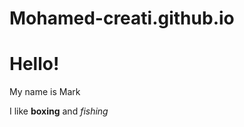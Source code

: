 # Mohamed-creati.github.io
<h1>Hello!</h1>
<p>My name is Mark</p>
<p>I like <b>boxing</b> and <i>fishing</i></p>
